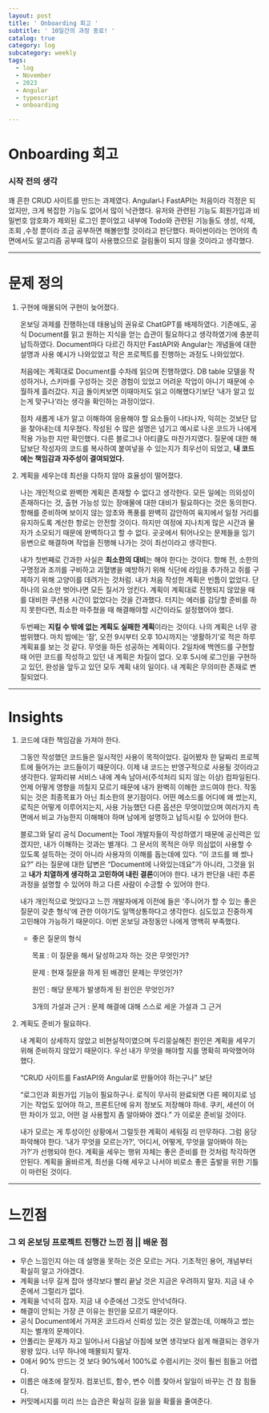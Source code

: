```yaml
---
layout: post
title: ' Onboarding 회고 '
subtitle: ' 10일간의 과정 종료! '
catalog: true
category: log
subcategory: weekly
tags:
  - log
  - November
  - 2023
  - Angular
  - typescript
  - onboarding

---
```


# Onboarding 회고

### 시작 전의 생각

꽤 흔한 CRUD 사이트를 만드는 과제였다. Angular나 FastAPI는 처음이라 걱정은 되었지만, 크게 복잡한 기능도 없어서 많이 낙관했다. 유저와 관련된 기능도 회원가입과 비밀번호 암호화가 제외된 로그인 뿐이었고 내부에 Todo와 관련된 기능들도 생성, 삭제, 조회 ,수정 뿐이라 조금 공부하면 해볼만할 것이라고 판단했다. 파이썬이라는 언어의 측면에서도 알고리즘 공부때 많이 사용했으므로 걸림돌이 되지 않을 것이라고 생각했다.

------

# 문제 정의

1. 구현에 매몰되어 구현이 늦어졌다.

   온보딩 과제를 진행하는데 태용님의 권유로 ChatGPT를 배제하였다. 기존에도, 공식 Document를 읽고 원하는 지식을 얻는 습관이 필요하다고 생각하였기에 충분히 납득하였다. Document마다 다르긴 하지만 FastAPI와 Angular는 개념들에 대한 설명과 사용 예시가 나와있었고 작은 프로젝트를 진행하는 과정도 나와있었다.

   처음에는 계획대로 Document를 수차례 읽으며 진행하였다. DB table 모델을 작성하거나, 스키마를 구성하는 것은 경험이 있었고 어려운 작업이 아니기 때문에 수월하게 흘러갔다. 지금 돌이켜보면 이때마저도 읽고 이해했다기보단 ‘내가 알고 있는게 맞구나’라는 생각을 확인하는 과정이었다.

   점차 새롭게 내가 알고 이해하여 응용해야 할 요소들이 나타나자, 익히는 것보단 답을 찾아내는데 치우쳤다. 작성된 수 많은 설명은 넘기고 예시로 나온 코드가 나에게 적용 가능한 지만 확인했다. 다른 블로그나 아티클도 마찬가지였다. 질문에 대한 해답보단 작성자의 코드를 복사하여 붙여넣을 수 있는지가 최우선이 되었고, **내 코드에는 책임감과 자주성이 결여되었다.**

2. 계획을 세우는데 최선을 다하지 않아 효율성이 떨어졌다.

   나는 개인적으로 완벽한 계획은 존재할 수 없다고 생각한다. 모든 일에는 의외성이 존재하다는 것, 출현 가능성 있는 장애물에 대한 대비가 필요하다는 것은 동의한다. 항해를 준비하며 보이지 않는 암초와 폭풍를 완벽히 감안하여 육지에서 일정 거리를 유지하도록 계산한 항로는 안전할 것이다. 하지만 여정에 지나치게 많은 시간과 물자가 소모되기 때문에 완벽하다고 할 수 없다. 곳곳에서 튀어나오는 문제들을 임기응변으로 해결하며 작업을 진행해 나가는 것이 최선이라고 생각한다.

   내가 첫번째로 간과한 사실은 **최소한의 대비**는 해야 한다는 것이다. 항해 전, 소한의 구명정과 조끼를 구비하고 괴혈병을 예방하기 위해 식단에 라임을 추가하고 쥐를 구제하기 위해 고양이를 데려가는 것처럼. 내가 처음 작성한 계획은 빈틈이 없었다. 단 하나의 요소만 벗어나면 모든 질서가 엉킨다. 계획이 계획대로 진행되지 않았을 때를 대비한 쿠션용 시간이 없었다는 것을 간과했다. 터지는 에러를 감당할 준비를 하지 못한다면, 최소한 마주쳤을 때 해결해야할 시간이라도 설정했어야 했다.

   두번째는 **지킬 수 밖에 없는 계획도 실패한 계획**이라는 것이다. 나의 계획은 너무 광범위했다. 마치 밤에는 ‘잠’, 오전 9시부터 오후 10시까지는 ‘생활하기’로 적은 하루 계획표를 보는 것 같다. 무엇을 하든 성공하는 계획이다. 2일차에 백엔드를 구현할 때 어떤 코드를 작성하고 있던 내 계획은 차질이 없다. 오후 5시에 로그인을 구현하고 있던, 완성을 앞두고 있던 모두 계획 내의 일이다. 내 계획은 무의미한 존재로 변질되었다.

------

# Insights

1. 코드에 대한 책임감을 가져야 한다.

   그동안 작성했던 코드들은 일시적인 사용이 목적이었다. 길어봤자 한 달짜리 프로젝트에 들어가는 코드들이기 때문이다. 이제 내 코드는 반영구적으로 사용될 것이라고 생각한다. 알파리뷰 서비스 내에 계속 남아서(주석처리 되지 않는 이상) 컴파일된다. 언제 어떻게 영향을 끼칠지 모르기 때문에 내가 완벽히 이해한 코드여야 한다. 작동되는 것은 최종목표가 아닌 최소한의 분기점이다. 어떤 메소드를 어디에 왜 썼는지, 로직은 어떻게 이루어지는지, 사용 가능했던 다른 옵션은 무엇이었으며 여러가지 측면에서 비교 가능한지 이해해야 하며 남에게 설명하고 납득시킬 수 있어야 한다.

   블로그와 달리 공식 Document는 Tool 개발자들이 작성하였기 때문에 공신력은 있겠지만, 내가 이해하는 것과는 별개다. 그 문서의 목적은 아무 의심없이 사용할 수 있도록 설득하는 것이 아니라 사용자의 이해를 돕는데에 있다. “이 코드를 왜 썼나요?” 라는 질문에 대한 답변은 “Document에 나와있는데요”가 아니라, 그것을 읽고 **내가 치열하게 생각하고 고민하여 내린 결론**이어야 한다. 내가 판단을 내린 추론 과정을 설명할 수 있어야 하고 다른 사람이 수긍할 수 있어야 한다.

   내가 개인적으로 멋있다고 느낀 개발자에게 이전에 들은 ‘주니어가 할 수 있는 좋은 질문이 갖춘 형식’에 관한 이야기도 일맥상통하다고 생각한다. 심도있고 진중하게 고민해야 가능하기 때문이다. 이번 온보딩 과정동안 나에게 명백히 부족했다.

   - 좋은 질문의 형식

     목표 : 이 질문을 해서 달성하고자 하는 것은 무엇인가?

     문제 : 현재 질문을 하게 된 배경인 문제는 무엇인가?

     원인 : 해당 문제가 발생하게 된 원인은 무엇인가?

     3개의 가설과 근거 : 문제 해결에 대해 스스로 세운 가설과 그 근거

2. 계획도 준비가 필요하다.

   내 계획이 상세하지 않았고 비현실적이였으며 두리뭉실해진 원인은 계획을 세우기 위해 준비하지 않았기 때문이다. 우선 내가 무엇을 해야할 지를 명확히 파악했어야 했다.

   “CRUD 사이트를 FastAPI와 Angular로 만들어야 하는구나” 보단

   “로그인과 회원가입 기능이 필요하구나. 로직이 무사히 완료되면 다른 페이지로 넘기는 작업도 있어야 하고, 프론트단에 유저 정보도 저장해야 하네. 쿠키, 세션이 어떤 차이가 있고, 어떤 걸 사용할지 좀 알아봐야 겠다.” 가 이로운 준비일 것이다.

   내가 모르는 게 투성이인 상황에서 그럴듯한 계획이 세워질 리 만무하다. 그럼 응당 파악해야 한다. ‘내가 무엇을 모르는가?’, ‘어디서, 어떻게, 무엇을 알아봐야 하는가?’가 선행되야 한다. 계획을 세우는 행위 자체는 좋은 준비를 한 것처럼 착각하면 안된다. 계획을 올바르게, 최선을 다해 세우고 나서야 비로소 좋은 출발을 위한 기틀이 마련된 것이다.

------

# 느낀점

### 그 외 온보딩 프로젝트 진행간 느낀 점 || 배운 점

- 무슨 느낌인지 아는 데 설명을 못하는 것은 모르는 거다. 기초적인 용어, 개념부터 확실히 알고 가야겠다.
- 계획을 너무 길게 잡아 생각보다 빨리 끝날 것은 지금은 우려하지 말자. 지금 내 수준에서 그럴리가 없다.
- 계획을 넉넉히 잡자. 지금 내 수준에선 그것도 안넉넉하다.
- 해결이 안되는 가장 큰 이유는 원인을 모르기 때문이다.
- 공식 Document에서 가져온 코드라서 신뢰성 있는 것은 알겠는데, 이해하고 썼는지는 별개의 문제이다.
- 안풀리는 문제가 자고 일어나서 다음날 아침에 보면 생각보다 쉽게 해결되는 경우가 왕왕 있다. 너무 하나에 매몰되지 말자.
- 0에서 90% 만드는 것 보다 90%에서 100%로 수렴시키는 것이 훨씬 힘들고 어렵다.
- 이름은 애초에 잘짓자. 컴포넌트, 함수, 변수 이름 찾아서 일일이 바꾸는 건 참 힘들다.
- 커밋메시지를 미리 쓰는 습관은 확실히 길을 잃을 확률을 줄여준다.